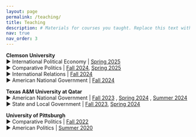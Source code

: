 ```yaml
---
layout: page
permalink: /teaching/
title: Teaching
description: # Materials for courses you taught. Replace this text with your description.
nav: true
nav_order: 3
---
```


**Clemson University**   
▶ International Political Economy | <a href="https://www.dropbox.com/scl/fi/x0ajgyg9whst91fd8rtbj/IPE_Syllabus_Spring2025.pdf?rlkey=4sslerdlls42fg711ro3dvdi5&e=1&st=ok4axeum&dl=0">Spring 2025</a>    
▶ Comparative Politics | <a href="https://www.dropbox.com/scl/fi/7nldnzd0om5bw3ask1hcf/CompPol_Fall24_Honeker_Syllabus.pdf?rlkey=wwf9c9atotc06wxhvm3dlf9h0&e=1&st=bycf74zp&dl=0">Fall 2024</a>, <a href="https://www.dropbox.com/scl/fi/r2rekrnh8xxxs2jbo1w2p/CompPol_Syllabus_Spring25_Sec1-3.pdf?rlkey=251ug37qsp0ncv5kx3442340n&e=1&st=6yw60ynn&dl=0">Spring 2025</a>   
▶ International Relations | <a href="https://www.dropbox.com/scl/fi/z2n20lqkgwwkmr0po8uy4/IR_Fall24_Honeker_Syllabus.pdf?rlkey=ho1qdm73xvek5rtziv3v5r98g&e=1&st=220wjab0&dl=0">Fall 2024</a>      
▶ American National Government | <a href="https://www.dropbox.com/scl/fi/mi6un10mlbbd44t8ol5fp/AmNatGov_Fall24_Honeker_Syllabus.pdf?rlkey=vt4lzs3mfu5igsxq5z8v946o9&e=1&st=76zbapjw&dl=0">Fall 2024</a>   

**Texas A&M University at Qatar**   
▶ American National Government | <a href="https://www.dropbox.com/scl/fi/r3ffc6uwc0grj8az7djds/POLS-206_AmNatlGovt-Syllabus_Honeker.pdf?rlkey=es9s333f7de0ypmaeqmks4wud&e=1&dl=0">Fall 2023</a>
, <a href="https://www.dropbox.com/scl/fi/0tx09e7ndxt15c5s2bbjz/POLS206_Spring2024_Honeker_Updated.pdf?rlkey=cvgajt5s7fu1ypbhf4o132tbx&e=1&dl=0">Spring 2024</a>
, <a href="https://www.dropbox.com/scl/fi/6gpgga781703f0ckn2ike/POLS206_Summer2024_Syllabus.pdf?rlkey=e93ob3phcgmui8ks30ruktiru&e=1&st=sewmjyex&dl=0">Summer 2024</a>   
▶ State and Local Government | <a href="https://www.dropbox.com/scl/fi/ftp669hqgl73iwqyqxgzp/POLS-207_S-LG_Syllabus_Honeker.pdf?rlkey=niges17h6yeico2hxkge2p8qx&e=1&dl=0">Fall 2023</a>, <a href="https://www.dropbox.com/scl/fi/395l0rq59b66z6yiwwa48/POLS207_Spring2024_Honeker_Updated.pdf?rlkey=ql33f44cve0o6fhmx5yiw0h58&e=1&dl=0">Spring 2024</a>
     

**University of Pittsburgh**   
▶ Comparative Politics | <a href="https://www.dropbox.com/scl/fi/7pyboq3xm3o6zmx26gli7/PS_0300_Syllabus_Fall2022.pdf?rlkey=2rvgh80hu2nk6l1rq4uc2q49m&e=1&dl=0">Fall 2022</a>   
▶ American Politics | <a href="https://www.dropbox.com/scl/fi/h64z6b15de9ldn4r2z0k8/PS0200_Syllabus_Summer2020.pdf?rlkey=twwznd7pn0ichm2wfl6p0ew0f&e=1&dl=0">Summer 2020</a>   
  
